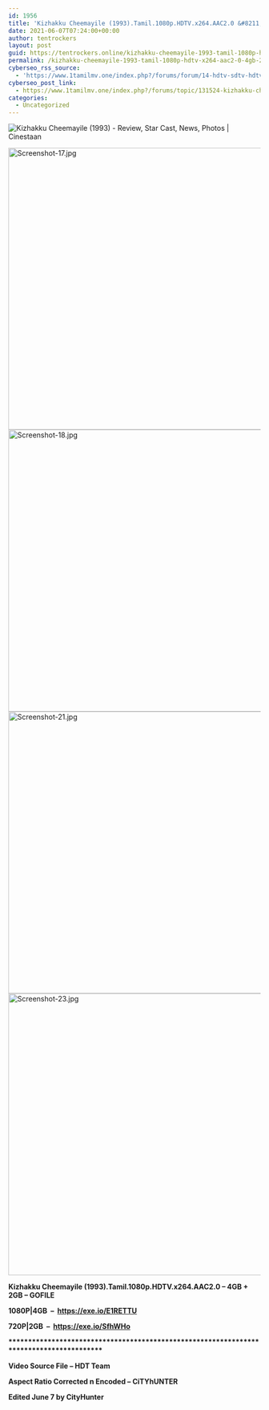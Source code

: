 ```yaml
---
id: 1956
title: 'Kizhakku Cheemayile (1993).Tamil.1080p.HDTV.x264.AAC2.0 &#8211; 4GB + 2GB &#8211; GOFILE'
date: 2021-06-07T07:24:00+00:00
author: tentrockers
layout: post
guid: https://tentrockers.online/kizhakku-cheemayile-1993-tamil-1080p-hdtv-x264-aac2-0-4gb-2gb-gofile/
permalink: /kizhakku-cheemayile-1993-tamil-1080p-hdtv-x264-aac2-0-4gb-2gb-gofile/
cyberseo_rss_source:
  - 'https://www.1tamilmv.one/index.php?/forums/forum/14-hdtv-sdtv-hdtv-rips.xml&page=2'
cyberseo_post_link:
  - https://www.1tamilmv.one/index.php?/forums/topic/131524-kizhakku-cheemayile-1993tamil1080phdtvx264aac20-4gb-2gb-gofile/
categories:
  - Uncategorized
---
```

![Kizhakku Cheemayile (1993) - Review, Star Cast, News, Photos | Cinestaan](https://i2.cinestaan.com/image-bank/1500-1500/106001-107000/106222.jpg) 

<img loading="lazy" alt="Screenshot-17.jpg" class="ipsImage" height="562" src="https://i.ibb.co/wYXBXbs/Screenshot-17.jpg" width="1000" />  
<img loading="lazy" alt="Screenshot-18.jpg" class="ipsImage" height="562" src="https://i.ibb.co/DzQsZrd/Screenshot-18.jpg" width="1000" />  
<img loading="lazy" alt="Screenshot-21.jpg" class="ipsImage" height="562" src="https://i.ibb.co/9s6Gtfw/Screenshot-21.jpg" width="1000" />  
<img loading="lazy" alt="Screenshot-23.jpg" class="ipsImage" height="562" src="https://i.ibb.co/Qc1DqC7/Screenshot-23.jpg" width="1000" /> 

<span><span><strong>Kizhakku Cheemayile (1993).Tamil.1080p.HDTV.x264.AAC2.0 &#8211; 4GB + 2GB &#8211; GOFILE</strong></span></span> 

<span><span><strong>1080P|4GB&nbsp; &#8211;&nbsp;&nbsp;</strong></span></span><span><strong><a href="https://exe.io/E1RETTU" rel="external nofollow"><span>https://exe.io/E1RETTU</span></a></strong></span> 

<span><span><strong>720P|2GB&nbsp; &#8211;&nbsp;&nbsp;</strong></span></span><span><strong><a href="https://exe.io/SfhWHo" rel="external nofollow"><span>https://exe.io/SfhWHo</span></a></strong></span> 

**<span><span>****************************************************************************************</span></span>** 

**<span><span>Video Source File &#8211;</span></span><span><span> </span><span>HDT Team</span></span>** 

**<span><span>Aspect Ratio Corrected n Encoded &#8211;</span></span><span><span> </span><span>CiTYhUNTER</span></span>** 

 <span class="ipsType_reset ipsType_medium ipsType_light" data-excludequote><strong>Edited <time datetime="2021-06-07T07:26:11Z" title="06/07/21 07:26 AM" data-short="Jun 7">June 7</time> by CityHunter</strong> </span>